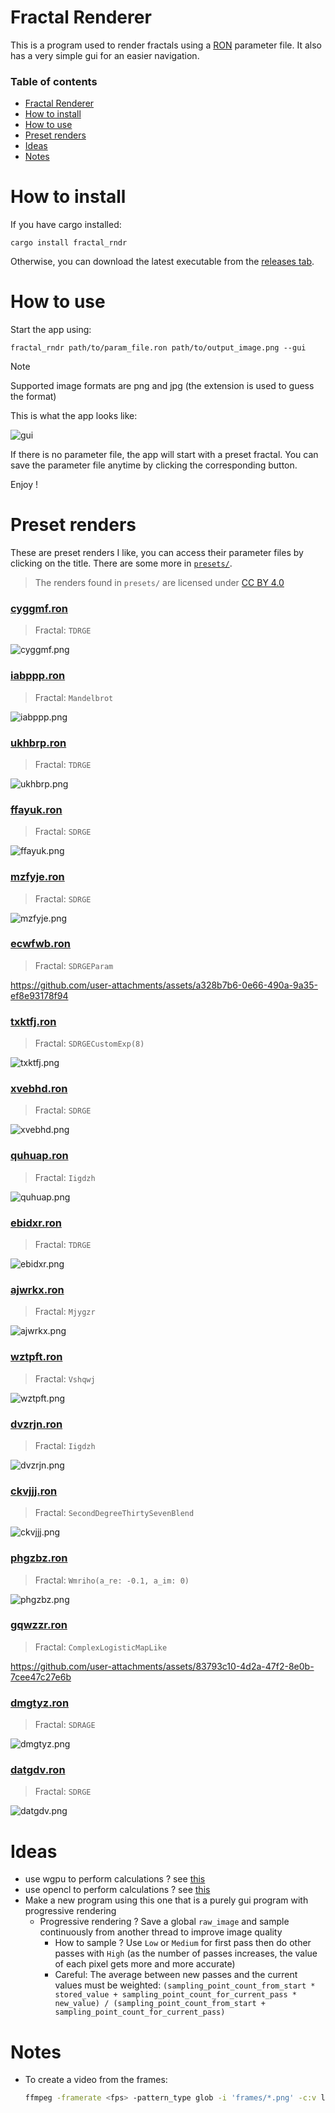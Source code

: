 # Fractal Renderer

This is a program used to render fractals using a [RON](https://docs.rs/ron/latest/ron/) parameter file. It also has a very simple gui for an easier navigation.

### Table of contents

- [Fractal Renderer](#fractal-renderer)
- [How to install](#how-to-install)
- [How to use](#how-to-use)
- [Preset renders](#preset-renders)
- [Ideas](#ideas)
- [Notes](#notes)

# How to install

If you have cargo installed:

```
cargo install fractal_rndr
```

Otherwise, you can download the latest executable from the [releases tab](https://github.com/valflrt/fractal_rndr/releases/latest).

# How to use

Start the app using:

```
fractal_rndr path/to/param_file.ron path/to/output_image.png --gui
```

> [!NOTE]
> Supported image formats are png and jpg (the extension is used to guess the format)

This is what the app looks like:

![gui](/img/gui.png)

If there is no parameter file, the app will start with a preset fractal. You can save the parameter file anytime by clicking the corresponding button.

Enjoy !

# Preset renders

These are preset renders I like, you can access their parameter files by clicking on the title. There are some more in [`presets/`](presets/).

> The renders found in `presets/` are licensed under [CC BY 4.0](https://creativecommons.org/licenses/by/4.0/)

### [cyggmf.ron](presets/cyggmf.ron)

> Fractal: `TDRGE`

![cyggmf.png](presets/cyggmf.png)

### [iabppp.ron](presets/iabppp.ron)

> Fractal: `Mandelbrot`

![iabppp.png](presets/iabppp.png)

### [ukhbrp.ron](presets/ukhbrp.ron)

> Fractal: `TDRGE`

![ukhbrp.png](presets/ukhbrp.png)

### [ffayuk.ron](presets/ffayuk.ron)

> Fractal: `SDRGE`

![ffayuk.png](presets/ffayuk.png)

### [mzfyje.ron](presets/mzfyje.ron)

> Fractal: `SDRGE`

![mzfyje.png](presets/mzfyje.png)

### [ecwfwb.ron](presets/ecwfwb.ron)

> Fractal: `SDRGEParam`

https://github.com/user-attachments/assets/a328b7b6-0e66-490a-9a35-ef8e93178f94

### [txktfj.ron](presets/txktfj.ron)

> Fractal: `SDRGECustomExp(8)`

![txktfj.png](presets/txktfj.png)

### [xvebhd.ron](presets/xvebhd.ron)

> Fractal: `SDRGE`

![xvebhd.png](presets/xvebhd.png)

### [quhuap.ron](presets/quhuap.ron)

> Fractal: `Iigdzh`

![quhuap.png](presets/quhuap.png)

### [ebidxr.ron](presets/ebidxr.ron)

> Fractal: `TDRGE`

![ebidxr.png](presets/ebidxr.png)

### [ajwrkx.ron](presets/ajwrkx.ron)

> Fractal: `Mjygzr`

![ajwrkx.png](presets/ajwrkx.png)

### [wztpft.ron](presets/wztpft.ron)

> Fractal: `Vshqwj`

![wztpft.png](presets/wztpft.png)

### [dvzrjn.ron](presets/dvzrjn.ron)

> Fractal: `Iigdzh`

![dvzrjn.png](presets/dvzrjn.png)

### [ckvjjj.ron](presets/ckvjjj.ron)

> Fractal: `SecondDegreeThirtySevenBlend`

![ckvjjj.png](presets/ckvjjj.png)

### [phgzbz.ron](presets/phgzbz.ron)

> Fractal: `Wmriho(a_re: -0.1, a_im: 0)`

![phgzbz.png](presets/phgzbz.png)

### [gqwzzr.ron](presets/gqwzzr.ron)

> Fractal: `ComplexLogisticMapLike`

https://github.com/user-attachments/assets/83793c10-4d2a-47f2-8e0b-7cee47c27e6b

### [dmgtyz.ron](presets/dmgtyz.ron)

> Fractal: `SDRAGE`

![dmgtyz.png](presets/dmgtyz.png)

### [datgdv.ron](presets/datgdv.ron)

> Fractal: `SDRGE`

![datgdv.png](presets/datgdv.png)

# Ideas

- use wgpu to perform calculations ? see [this](https://wgpu.rs/doc/src/wgpu_examples/repeated_compute/mod.rs.html#1-246)
- use opencl to perform calculations ? see [this](https://docs.rs/opencl3/latest/opencl3/)
- Make a new program using this one that is a purely gui program with progressive rendering
  - Progressive rendering ? Save a global `raw_image` and sample continuously from another thread to improve image quality
    - How to sample ? Use `Low` or `Medium` for first pass then do other passes with `High` (as the number of passes increases, the value of each pixel gets more and more accurate)
    - Careful: The average between new passes and the current values must be weighted: `(sampling_point_count_from_start * stored_value + sampling_point_count_for_current_pass * new_value) / (sampling_point_count_from_start + sampling_point_count_for_current_pass)`

# Notes

- To create a video from the frames:
  ```bash
  ffmpeg -framerate <fps> -pattern_type glob -i 'frames/*.png' -c:v libx264 -pix_fmt yuv420p video.mp4
  ```

